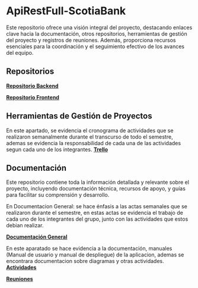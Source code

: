 # ApiRestFull-ScotiaBank

Este repositorio ofrece una visión integral del proyecto, destacando enlaces clave hacia la documentación, otros repositorios, herramientas de gestión del proyecto y registros de reuniones. Además, proporciona recursos esenciales para la coordinación y el seguimiento efectivo de los avances del equipo.

## Repositorios
**[Repositorio Backend](https://github.com/jsliscano/Scotia-Tech-Teacher-Form-Backend)**

**[Repositorio Frontend]()**

## Herramientas de Gestión de Proyectos
En este apartado, se evidencia el cronograma de actividades que se realizaron semanalmente durante el transcurso de todo el semestre, ademas se evidencia la responsabilidad de cada una de las actividades segun cada uno de los integrantes. 
**[Trello](https://trello.com/invite/b/66c913d5991331928ae69015/ATTIeedd7b25ab7b36abb40fcb8711153adaEC126369/cronograma)**

## Documentación
Este repositorio contiene toda la información detallada y relevante sobre el proyecto, incluyendo documentación técnica, recursos de apoyo, y guías para facilitar su comprensión y desarrollo.

En Documentacion General: se hace énfasis a las actas semanales que se realizaron durante el semestre, en estas actas se evidencia el trabajo de cada uno de los integrantes del grupo, junto con las actividades que estos debian realizar. 

**[Documentación General](https://drive.google.com/drive/folders/14kjL62D46ODqVJ9jJHh4lrKOPw4EoBul?usp=sharing)**

En este aparatado se hace evidencia a la documentación, manuales (Manual de usuario y  manual de despliegue) de la aplicacion, ademas se encontrara documentacion sobre diagramas  y otras actividades.
**[Actividades](https://drive.google.com/drive/folders/1HAFrCPatqQAAgvqkEdDHMYqnxxfLytbj?usp=sharing)**

**[Reuniones](https://drive.google.com/drive/folders/18Pg-HU4y-5PxmXnJW9aVK-vtqEzoT-kT?usp=sharing)**


